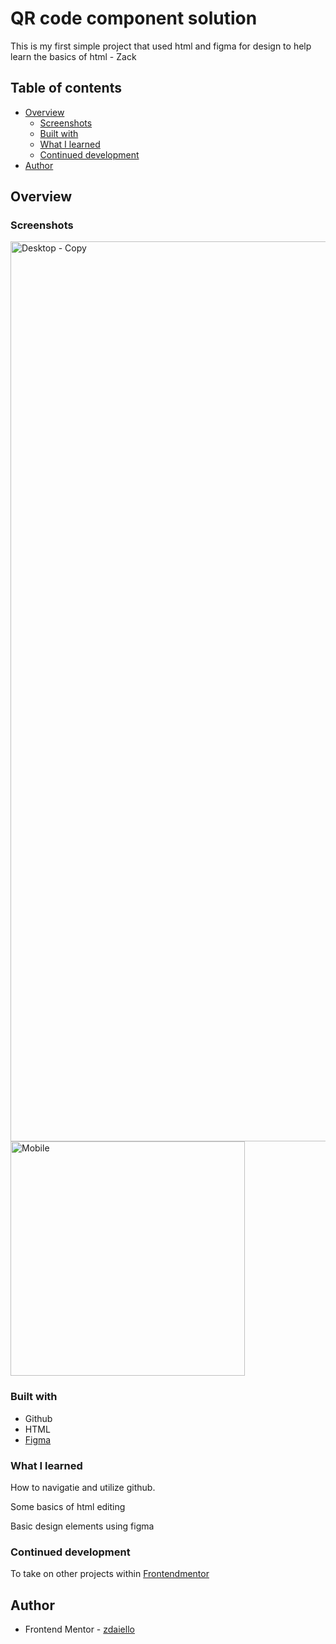 # QR code component solution

This is my first simple project that used html and figma for design to help learn the basics of html - Zack  

## Table of contents

- [Overview](#overview)
  - [Screenshots](#screenshots)
  - [Built with](#built-with)
  - [What I learned](#what-i-learned)
  - [Continued development](#continued-development)
- [Author](#author)


## Overview

### Screenshots

<img width="1440" alt="Desktop - Copy" src="https://user-images.githubusercontent.com/115808095/195911742-b77820c9-fa8a-446d-8133-bbc842937ca2.png">
<img width="375" alt="Mobile" src="https://user-images.githubusercontent.com/115808095/195911745-20c50ea2-c9b1-48f8-bd95-c1993d5c2f58.png">



### Built with

- Github
- HTML
- [Figma](https://www.figma.com/)


### What I learned

How to navigatie and utilize github.

Some basics of html editing

Basic design elements using figma 


### Continued development

To take on other projects within [Frontendmentor](https://www.frontendmentor.io/) 



## Author

- Frontend Mentor - [zdaiello](https://www.frontendmentor.io/profile/zdaiello)


